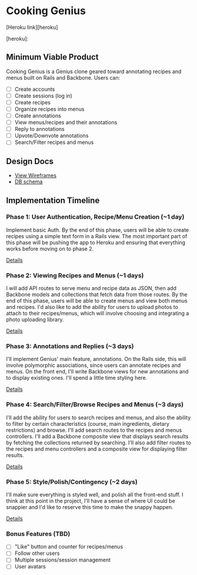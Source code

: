 # Cooking Genius

[Heroku link][heroku]

[heroku]:

## Minimum Viable Product
Cooking Genius is a Genius clone geared toward annotating recipes and menus built on Rails and Backbone.  Users can:

- [ ] Create accounts
- [ ] Create sessions (log in)
- [ ] Create recipes
- [ ] Organize recipes into menus
- [ ] Create annotations
- [ ] View menus/recipes and their annotations
- [ ] Reply to annotations
- [ ] Upvote/Downvote annotations
- [ ] Search/Filter recipes and menus

## Design Docs
* [View Wireframes][views]
* [DB schema][schema]

[views]: ./docs/views.md
[schema]: ./docs/schema.md

## Implementation Timeline

### Phase 1: User Authentication, Recipe/Menu Creation (~1 day)
Implement basic Auth. By the end of this phase, users will be able to create recipes using
a simple text form in a Rails view. The most important part of this phase will
be pushing the app to Heroku and ensuring that everything works before moving on
to phase 2.

[Details][phase-one]

### Phase 2: Viewing Recipes and Menus (~1 days)
I will add API routes to serve menu and recipe data as JSON, then add Backbone
models and collections that fetch data from those routes. By the end of this
phase, users will be able to create menus and view both menus and recipes. I'd also like to add the ability for users to upload photos to attach to their recipes/menus, which will involve choosing and integrating a photo uploading library.

[Details][phase-two]

### Phase 3: Annotations and Replies (~3 days)
I'll implement Genius' main feature, annotations.  On the Rails side, this will involve polymorphic associations, since users can annotate recipes and menus. On the front end, I'll write Backbone views for new annotations and to display existing ones.  I'll spend a little time styling here.

[Details][phase-three]

### Phase 4: Search/Filter/Browse Recipes and Menus (~3 days)
I'll add the ability for users to search recipes and menus, and also the ability to filter by certain characteristics (course, main ingredients, dietary restrictions) and browse.  I'll add search routes to the recipes and menus controllers.  I'll add a Backbone composite view that displays search results by fetching the collections returned by searching.  I'll also add filter routes to the recipes and menu controllers and a composite view for displaying filter results.

[Details][phase-four]

### Phase 5: Style/Polish/Contingency (~2 days)
I'll make sure everything is styled well, and polish all the front-end stuff.  I think at this point in the project, I'll have a sense of where UI could be snappier and I'd like to reserve this time to make the snappy happen.

[Details][phase-five]

### Bonus Features (TBD)
- [ ] "Like" button and counter for recipes/menus
- [ ] Follow other users
- [ ] Multiple sessions/session management
- [ ] User avatars

[phase-one]: ./docs/phases/phase1.md
[phase-two]: ./docs/phases/phase2.md
[phase-three]: ./docs/phases/phase3.md
[phase-four]: ./docs/phases/phase4.md
[phase-five]: ./docs/phases/phase5.md
